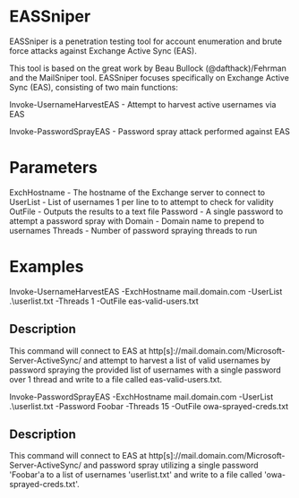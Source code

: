 # EASSniper
EASSniper is a penetration testing tool for account enumeration and brute force attacks against Exchange Active Sync (EAS). 

This tool is based on the great work by Beau Bullock (@dafthack)/Fehrman and the MailSniper tool. EASSniper focuses specifically on Exchange Active Sync (EAS), consisting of two main functions:

Invoke-UsernameHarvestEAS - Attempt to harvest active usernames via EAS

Invoke-PasswordSprayEAS - Password spray attack performed against EAS 

# Parameters
ExchHostname - The hostname of the Exchange server to connect to
UserList -  List of usernames 1 per line to to attempt to check for validity 
OutFile - Outputs the results to a text file
Password - A single password to attempt a password spray with
Domain - Domain name to prepend to usernames
Threads - Number of password spraying threads to run

# Examples
Invoke-UsernameHarvestEAS -ExchHostname mail.domain.com -UserList .\userlist.txt -Threads 1 -OutFile eas-valid-users.txt

Description
-----------
This command will connect to EAS at http[s]://mail.domain.com/Microsoft-Server-ActiveSync/ and attempt to harvest a list of valid usernames by password spraying the provided list of usernames with a single password over 1 thread and write to a file called eas-valid-users.txt.


Invoke-PasswordSprayEAS -ExchHostname mail.domain.com -UserList .\userlist.txt -Password Foobar -Threads 15 -OutFile owa-sprayed-creds.txt

Description
-----------
This command will connect to EAS at http[s]://mail.domain.com/Microsoft-Server-ActiveSync/ and password spray utilizing a single password 'Foobar'a to a list of usernames 'userlist.txt' and write to a file called 'owa-sprayed-creds.txt'.


